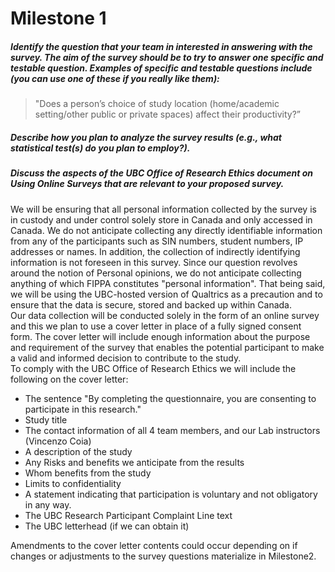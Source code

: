 # Milestone 1



##### Identify the question that your team in interested in answering with the survey. The aim of the survey should be to try to answer one specific and testable question. Examples of specific and testable questions include (you can use one of these if you really like them):

> "Does a person’s choice of study location (home/academic setting/other public or private spaces) affect their productivity?”

##### Describe how you plan to analyze the survey results (e.g., what statistical test(s) do you plan to employ?).



##### Discuss the aspects of the UBC Office of Research Ethics document on Using Online Surveys that are relevant to your proposed survey.

We will be ensuring that all personal information collected by the survey is in custody and under control solely store in Canada and only accessed in Canada. 
We do not anticipate collecting any directly identifiable information from any of the participants such as SIN numbers, student numbers, IP addresses or names. In addition, the collection of indirectly identifying information is not foreseen in this survey.  Since our question revolves around the notion of Personal opinions, we do not anticipate collecting anything of which FIPPA constitutes "personal information".  That being said, we will be using the UBC-hosted version of Qualtrics as a precaution and to ensure that the data is secure, stored and backed up within Canada.  
Our data collection will be conducted solely in the form of an online survey and this we plan to use a cover letter in place of a fully signed consent form. The cover letter will include enough information about the purpose and requirement of the survey that enables the potential participant to make a valid and informed decision to contribute to the study.  
To comply with the UBC Office of Research Ethics we will include the following on the cover letter:

* The sentence "By completing the questionnaire, you are consenting to participate in this research."
* Study title
* The contact information of all 4 team members, and our Lab instructors (Vincenzo Coia)
* A description of the study 
* Any Risks and benefits we anticipate from the results 
* Whom benefits from the study 
* Limits to confidentiality 
* A statement indicating that participation is voluntary and not obligatory in any way.
* The UBC Research Participant Complaint Line text
* The UBC letterhead (if we can obtain it)

Amendments to the cover letter contents could occur depending on if changes or adjustments to the survey questions materialize in Milestone2. 